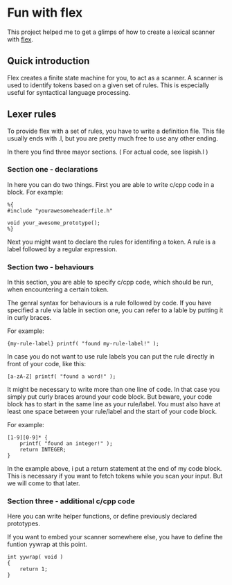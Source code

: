 # Fun with flex

This project helped me to get a glimps of how to create a lexical scanner with [flex](https://en.wikipedia.org/wiki/Flex_lexical_analyser).

## Quick introduction

Flex creates a finite state machine for you, to act as a scanner. A scanner is used to identify tokens based on a given set of rules. This is especially useful for syntactical language processing.

## Lexer rules

To provide flex with a set of rules, you have to write a definition file. This file usually ends with .l, but you are pretty much free to use any other ending.

In there you find three mayor sections.
( For actual code, see lispish.l )

### Section one - declarations

In here you can do two things. First you are able to write c/cpp code in a block.
For example:

```
%{
#include "yourawesomeheaderfile.h"

void your_awesome_prototype();
%}
```


Next you might want to declare the rules for identifing a token. A rule is a label followed by a regular expression.

### Section two - behaviours

In this section, you are able to specify c/cpp code, which should be run, when encountering a certain token.

The genral syntax for behaviours is a rule followed by code.
If you have specified a rule via lable in section one, you can refer to a lable by putting it in curly braces.

For example:

```
{my-rule-label} printf( "found my-rule-label!" );
```

In case you do not want to use rule labels you can put the rule directly in front of your code, like this:

```
[a-zA-Z] printf( "found a word!" );
```

It might be necessary to write more than one line of code. In that case you simply put curly braces around your code block. But beware, your code block has to start in the same line as your rule/label. You must also have at least one space between your rule/label and the start of your code block.

For example:

```
[1-9][0-9]* {
    printf( "found an integer!" );
    return INTEGER;
}
```

In the example above, i put a return statement at the end of my code block. This is necessary if you want to fetch tokens while you scan your input. But we will come to that later.

### Section three - additional c/cpp code

Here you can write helper functions, or define previously declared prototypes.

If you want to embed your scanner somewhere else, you have to define the funtion yywrap at this point.

```
int yywrap( void )
{
    return 1;
}
```
